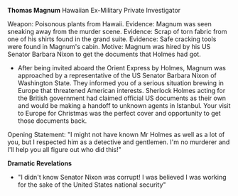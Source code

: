 **Thomas Magnum**
Hawaiian Ex-Military Private Investigator

Weapon: Poisonous plants from Hawaii.
Evidence: Magnum was seen sneaking away from the murder scene.
Evidence: Scrap of torn fabric from one of his shirts found in the grand suite.
Evidence: Safe cracking tools were found in Magnum's cabin.
Motive: Magnum was hired by his US Senator Barbara Nixon to get the documents that Holmes had got.

- After being invited aboard the Orient Express by Holmes, Magnum was approached by a representative of the US Senator Barbara Nixon of Washington State. They informed you of a serious situation brewing in Europe that threatened American interests. Sherlock Holmes acting for the British government had claimed official US documents as their own and would be making a handoff to unknown agents in Istanbul. Your visit to Europe for Christmas was the perfect cover and opportunity to get those documents back.

Opening Statement: "I might not have known Mr Holmes as well as a lot of you, but I respected him as a detective and gentlemen. I'm no murderer and I'll help you all figure out who did this!"

**Dramatic Revelations**
- "I didn't know Senator Nixon was corrupt! I was believed I was working for the sake of the United States national security"
